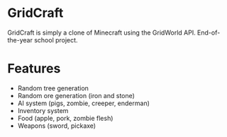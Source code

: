 GridCraft
=========

GridCraft is simply a clone of Minecraft using the GridWorld API.
End-of-the-year school project.

Features
=========
- Random tree generation
- Random ore generation (iron and stone)
- AI system (pigs, zombie, creeper, enderman)
- Inventory system
- Food (apple, pork, zombie flesh)
- Weapons (sword, pickaxe) 
